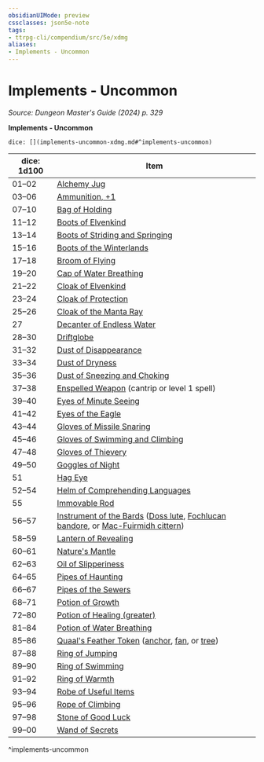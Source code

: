```yaml
---
obsidianUIMode: preview
cssclasses: json5e-note
tags:
- ttrpg-cli/compendium/src/5e/xdmg
aliases:
- Implements - Uncommon
---
```

# Implements - Uncommon
*Source: Dungeon Master's Guide (2024) p. 329* 

**Implements - Uncommon**

`dice: [](implements-uncommon-xdmg.md#^implements-uncommon)`

| dice: 1d100 | Item |
|-------------|------|
| 01–02 | [Alchemy Jug](/3-Mechanics/CLI/items/alchemy-jug-xdmg.md) |
| 03–06 | [Ammunition, +1](/3-Mechanics/CLI/items/1-ammunition-xdmg.md) |
| 07–10 | [Bag of Holding](/3-Mechanics/CLI/items/bag-of-holding-xdmg.md) |
| 11–12 | [Boots of Elvenkind](/3-Mechanics/CLI/items/boots-of-elvenkind-xdmg.md) |
| 13–14 | [Boots of Striding and Springing](/3-Mechanics/CLI/items/boots-of-striding-and-springing-xdmg.md) |
| 15–16 | [Boots of the Winterlands](/3-Mechanics/CLI/items/boots-of-the-winterlands-xdmg.md) |
| 17–18 | [Broom of Flying](/3-Mechanics/CLI/items/broom-of-flying-xdmg.md) |
| 19–20 | [Cap of Water Breathing](/3-Mechanics/CLI/items/cap-of-water-breathing-xdmg.md) |
| 21–22 | [Cloak of Elvenkind](/3-Mechanics/CLI/items/cloak-of-elvenkind-xdmg.md) |
| 23–24 | [Cloak of Protection](/3-Mechanics/CLI/items/cloak-of-protection-xdmg.md) |
| 25–26 | [Cloak of the Manta Ray](/3-Mechanics/CLI/items/cloak-of-the-manta-ray-xdmg.md) |
| 27 | [Decanter of Endless Water](/3-Mechanics/CLI/items/decanter-of-endless-water-xdmg.md) |
| 28–30 | [Driftglobe](/3-Mechanics/CLI/items/driftglobe-xdmg.md) |
| 31–32 | [Dust of Disappearance](/3-Mechanics/CLI/items/dust-of-disappearance-xdmg.md) |
| 33–34 | [Dust of Dryness](/3-Mechanics/CLI/items/dust-of-dryness-xdmg.md) |
| 35–36 | [Dust of Sneezing and Choking](/3-Mechanics/CLI/items/dust-of-sneezing-and-choking-xdmg.md) |
| 37–38 | [Enspelled Weapon](/3-Mechanics/CLI/items/enspelled-weapon-xdmg.md) (cantrip or level 1 spell) |
| 39–40 | [Eyes of Minute Seeing](/3-Mechanics/CLI/items/eyes-of-minute-seeing-xdmg.md) |
| 41–42 | [Eyes of the Eagle](/3-Mechanics/CLI/items/eyes-of-the-eagle-xdmg.md) |
| 43–44 | [Gloves of Missile Snaring](/3-Mechanics/CLI/items/gloves-of-missile-snaring-xdmg.md) |
| 45–46 | [Gloves of Swimming and Climbing](/3-Mechanics/CLI/items/gloves-of-swimming-and-climbing-xdmg.md) |
| 47–48 | [Gloves of Thievery](/3-Mechanics/CLI/items/gloves-of-thievery-xdmg.md) |
| 49–50 | [Goggles of Night](/3-Mechanics/CLI/items/goggles-of-night-xdmg.md) |
| 51 | [Hag Eye](/3-Mechanics/CLI/items/hag-eye-xdmg.md) |
| 52–54 | [Helm of Comprehending Languages](/3-Mechanics/CLI/items/helm-of-comprehending-languages-xdmg.md) |
| 55 | [Immovable Rod](/3-Mechanics/CLI/items/immovable-rod-xdmg.md) |
| 56–57 | [Instrument of the Bards](/3-Mechanics/CLI/items/instrument-of-the-bards-xdmg.md) ([Doss lute](/3-Mechanics/CLI/items/instrument-of-the-bards-doss-lute-xdmg.md), [Fochlucan bandore](/3-Mechanics/CLI/items/instrument-of-the-bards-fochlucan-bandore-xdmg.md), or [Mac-Fuirmidh cittern](/3-Mechanics/CLI/items/instrument-of-the-bards-mac-fuirmidh-cittern-xdmg.md)) |
| 58–59 | [Lantern of Revealing](/3-Mechanics/CLI/items/lantern-of-revealing-xdmg.md) |
| 60–61 | [Nature's Mantle](/3-Mechanics/CLI/items/natures-mantle-xdmg.md) |
| 62–63 | [Oil of Slipperiness](/3-Mechanics/CLI/items/oil-of-slipperiness-xdmg.md) |
| 64–65 | [Pipes of Haunting](/3-Mechanics/CLI/items/pipes-of-haunting-xdmg.md) |
| 66–67 | [Pipes of the Sewers](/3-Mechanics/CLI/items/pipes-of-the-sewers-xdmg.md) |
| 68–71 | [Potion of Growth](/3-Mechanics/CLI/items/potion-of-growth-xdmg.md) |
| 72–80 | [Potion of Healing (greater)](/3-Mechanics/CLI/items/potion-of-greater-healing-xdmg.md) |
| 81–84 | [Potion of Water Breathing](/3-Mechanics/CLI/items/potion-of-water-breathing-xdmg.md) |
| 85–86 | [Quaal's Feather Token](/3-Mechanics/CLI/items/quaals-feather-token-xdmg.md) ([anchor](/3-Mechanics/CLI/items/quaals-feather-token-anchor-xdmg.md), [fan](/3-Mechanics/CLI/items/quaals-feather-token-fan-xdmg.md), or [tree](/3-Mechanics/CLI/items/quaals-feather-token-tree-xdmg.md)) |
| 87–88 | [Ring of Jumping](/3-Mechanics/CLI/items/ring-of-jumping-xdmg.md) |
| 89–90 | [Ring of Swimming](/3-Mechanics/CLI/items/ring-of-swimming-xdmg.md) |
| 91–92 | [Ring of Warmth](/3-Mechanics/CLI/items/ring-of-warmth-xdmg.md) |
| 93–94 | [Robe of Useful Items](/3-Mechanics/CLI/items/robe-of-useful-items-xdmg.md) |
| 95–96 | [Rope of Climbing](/3-Mechanics/CLI/items/rope-of-climbing-xdmg.md) |
| 97–98 | [Stone of Good Luck](/3-Mechanics/CLI/items/stone-of-good-luck-xdmg.md) |
| 99–00 | [Wand of Secrets](/3-Mechanics/CLI/items/wand-of-secrets-xdmg.md) |
^implements-uncommon